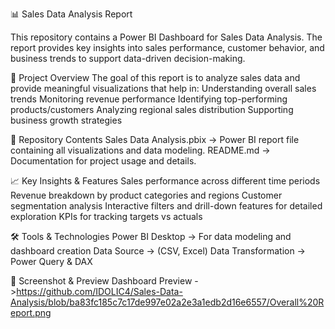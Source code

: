 📊 Sales Data Analysis Report

This repository contains a Power BI Dashboard for Sales Data Analysis. The report provides key insights into sales performance, customer behavior, and business trends to support data-driven decision-making.

🚀 Project Overview
The goal of this report is to analyze sales data and provide meaningful visualizations that help in:
Understanding overall sales trends
Monitoring revenue performance
Identifying top-performing products/customers
Analyzing regional sales distribution
Supporting business growth strategies

📂 Repository Contents
Sales Data Analysis.pbix → Power BI report file containing all visualizations and data modeling.
README.md → Documentation for project usage and details.

📈 Key Insights & Features
Sales performance across different time periods
Revenue breakdown by product categories and regions
Customer segmentation analysis
Interactive filters and drill-down features for detailed exploration
KPIs for tracking targets vs actuals

🛠️ Tools & Technologies
Power BI Desktop → For data modeling and dashboard creation
Data Source → (CSV, Excel)
Data Transformation → Power Query & DAX

📸 Screenshot & Preview
Dashboard Preview ->https://github.com/IDOLIC4/Sales-Data-Analysis/blob/ba83fc185c7c17de997e02a2e3a1edb2d16e6557/Overall%20Report.png
